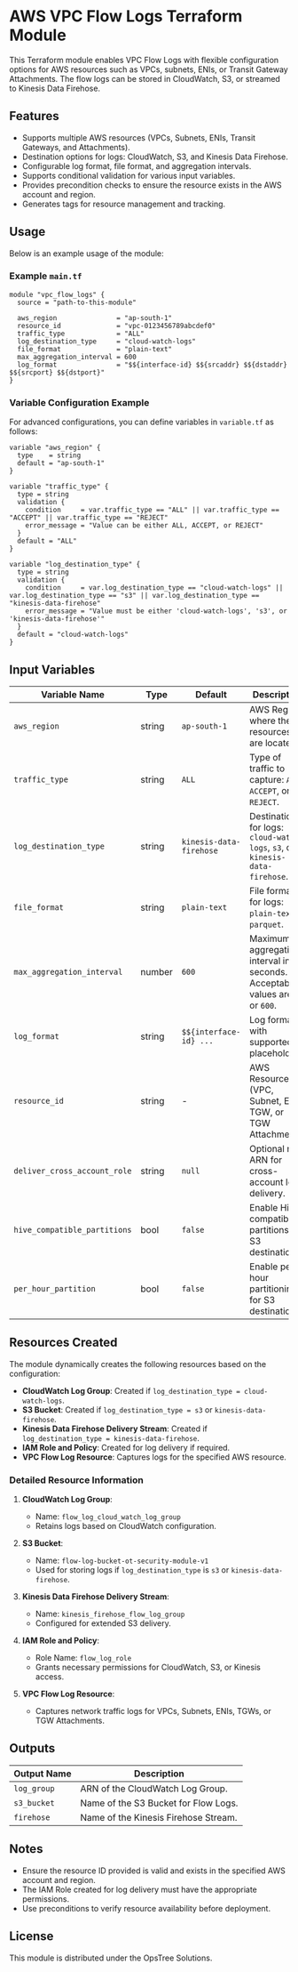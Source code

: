 # AWS VPC Flow Logs Terraform Module

This Terraform module enables VPC Flow Logs with flexible configuration options for AWS resources such as VPCs, subnets, ENIs, or Transit Gateway Attachments. The flow logs can be stored in CloudWatch, S3, or streamed to Kinesis Data Firehose.

## Features

- Supports multiple AWS resources (VPCs, Subnets, ENIs, Transit Gateways, and Attachments).
- Destination options for logs: CloudWatch, S3, and Kinesis Data Firehose.
- Configurable log format, file format, and aggregation intervals.
- Supports conditional validation for various input variables.
- Provides precondition checks to ensure the resource exists in the AWS account and region.
- Generates tags for resource management and tracking.

## Usage

Below is an example usage of the module:

### Example `main.tf`

```hcl
module "vpc_flow_logs" {
  source = "path-to-this-module"

  aws_region               = "ap-south-1"
  resource_id              = "vpc-0123456789abcdef0"
  traffic_type             = "ALL"
  log_destination_type     = "cloud-watch-logs"
  file_format              = "plain-text"
  max_aggregation_interval = 600
  log_format               = "$${interface-id} $${srcaddr} $${dstaddr} $${srcport} $${dstport}"
}
```

### Variable Configuration Example

For advanced configurations, you can define variables in `variable.tf` as follows:

```hcl
variable "aws_region" {
  type    = string
  default = "ap-south-1"
}

variable "traffic_type" {
  type = string
  validation {
    condition     = var.traffic_type == "ALL" || var.traffic_type == "ACCEPT" || var.traffic_type == "REJECT"
    error_message = "Value can be either ALL, ACCEPT, or REJECT"
  }
  default = "ALL"
}

variable "log_destination_type" {
  type = string
  validation {
    condition     = var.log_destination_type == "cloud-watch-logs" || var.log_destination_type == "s3" || var.log_destination_type == "kinesis-data-firehose"
    error_message = "Value must be either 'cloud-watch-logs', 's3', or 'kinesis-data-firehose'"
  }
  default = "cloud-watch-logs"
}
```

## Input Variables

| Variable Name                | Type   | Default                 | Description                                                                   |
| ---------------------------- | ------ | ----------------------- | ----------------------------------------------------------------------------- |
| `aws_region`                 | string | `ap-south-1`            | AWS Region where the resources are located.                                   |
| `traffic_type`               | string | `ALL`                   | Type of traffic to capture: `ALL`, `ACCEPT`, or `REJECT`.                     |
| `log_destination_type`       | string | `kinesis-data-firehose` | Destination for logs: `cloud-watch-logs`, `s3`, or `kinesis-data-firehose`.   |
| `file_format`                | string | `plain-text`            | File format for logs: `plain-text` or `parquet`.                              |
| `max_aggregation_interval`   | number | `600`                   | Maximum aggregation interval in seconds. Acceptable values are `60` or `600`. |
| `log_format`                 | string | `$${interface-id} ...`  | Log format with supported placeholders.                                       |
| `resource_id`                | string | -                       | AWS Resource ID (VPC, Subnet, ENI, TGW, or TGW Attachment).                   |
| `deliver_cross_account_role` | string | `null`                  | Optional role ARN for cross-account log delivery.                             |
| `hive_compatible_partitions` | bool   | `false`                 | Enable Hive-compatible partitions for S3 destination.                         |
| `per_hour_partition`         | bool   | `false`                 | Enable per-hour partitioning for S3 destination.                              |

## Resources Created

The module dynamically creates the following resources based on the configuration:

- **CloudWatch Log Group**: Created if `log_destination_type = cloud-watch-logs`.
- **S3 Bucket**: Created if `log_destination_type = s3` or `kinesis-data-firehose`.
- **Kinesis Data Firehose Delivery Stream**: Created if `log_destination_type = kinesis-data-firehose`.
- **IAM Role and Policy**: Created for log delivery if required.
- **VPC Flow Log Resource**: Captures logs for the specified AWS resource.

### Detailed Resource Information

1. **CloudWatch Log Group**:
   - Name: `flow_log_cloud_watch_log_group`
   - Retains logs based on CloudWatch configuration.

2. **S3 Bucket**:
   - Name: `flow-log-bucket-ot-security-module-v1`
   - Used for storing logs if `log_destination_type` is `s3` or `kinesis-data-firehose`.

3. **Kinesis Data Firehose Delivery Stream**:
   - Name: `kinesis_firehose_flow_log_group`
   - Configured for extended S3 delivery.

4. **IAM Role and Policy**:
   - Role Name: `flow_log_role`
   - Grants necessary permissions for CloudWatch, S3, or Kinesis access.

5. **VPC Flow Log Resource**:
   - Captures network traffic logs for VPCs, Subnets, ENIs, TGWs, or TGW Attachments.

## Outputs

| Output Name | Description                          |
| ----------- | ------------------------------------ |
| `log_group` | ARN of the CloudWatch Log Group.     |
| `s3_bucket` | Name of the S3 Bucket for Flow Logs. |
| `firehose`  | Name of the Kinesis Firehose Stream. |

## Notes

- Ensure the resource ID provided is valid and exists in the specified AWS account and region.
- The IAM Role created for log delivery must have the appropriate permissions.
- Use preconditions to verify resource availability before deployment.

## License

This module is distributed under the OpsTree Solutions.

